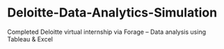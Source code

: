 # Deloitte-Data-Analytics-Simulation
Completed Deloitte virtual internship via Forage – Data analysis using Tableau &amp; Excel

